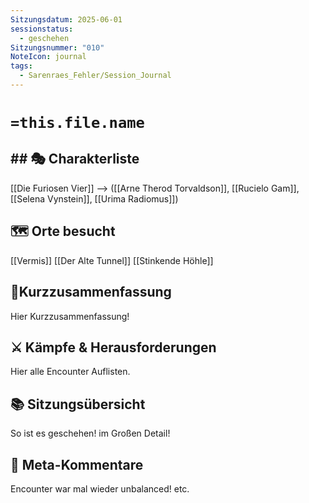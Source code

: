 ```yaml
---
Sitzungsdatum: 2025-06-01
sessionstatus:
  - geschehen
Sitzungsnummer: "010"
NoteIcon: journal
tags:
  - Sarenraes_Fehler/Session_Journal
---
```

# `=this.file.name`
## ## 🎭 Charakterliste 
[[Die Furiosen Vier]] -->
([[Arne Therod Torvaldson]], [[Rucielo Gam]], [[Selena Vynstein]], [[Urima Radiomus]])

## 🗺️ Orte besucht
[[Vermis]]
[[Der Alte Tunnel]]
[[Stinkende Höhle]]

## 📜Kurzzusammenfassung
Hier Kurzzusammenfassung!

## ⚔️ Kämpfe & Herausforderungen
Hier alle Encounter Auflisten.

## 📚 Sitzungsübersicht
So ist es geschehen! im Großen Detail!

## 🎲 Meta-Kommentare
Encounter war mal wieder unbalanced! etc.
